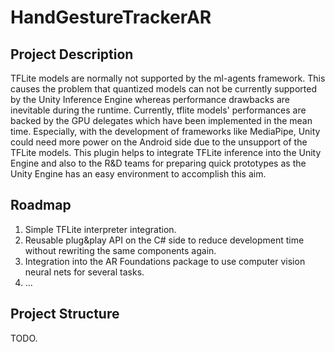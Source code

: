 # HandGestureTrackerAR

## Project Description
TFLite models are normally not supported by the ml-agents framework. This causes the problem that quantized models can not be currently supported by the Unity Inference Engine whereas performance drawbacks are inevitable during the runtime. Currently, tflite models' performances are backed by the GPU delegates which have been implemented in the mean time. Especially, with the development of frameworks like MediaPipe, Unity could need more power on the Android side due to the unsupport of the TFLite models. This plugin helps to integrate TFLite inference into the Unity Engine and also to the R&D teams for preparing quick prototypes as the Unity Engine has an easy environment to accomplish this aim.

## Roadmap
1.  Simple TFLite interpreter integration.
2.  Reusable plug&play API on the C# side to reduce development time without rewriting the same components again.
3.  Integration into the AR Foundations package to use computer vision neural nets for several tasks.
4.  ...

## Project Structure
TODO.
